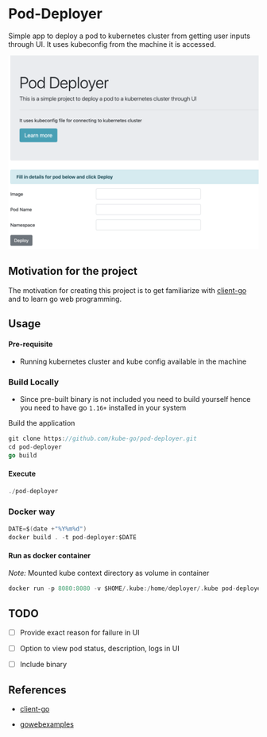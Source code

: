 # Pod-Deployer

Simple app to deploy a pod to kubernetes cluster from getting user inputs through UI. It uses kubeconfig from the machine it is accessed.

![index page](img/index.png)

## Motivation for the project

The motivation for creating this project is to get familiarize with [client-go](https://github.com/kubernetes/client-go) and to learn go web programming.

## Usage

#### Pre-requisite

- Running kubernetes cluster and kube config available in the machine

### Build Locally

- Since pre-built binary is not included you need to build yourself hence you need to have go `1.16+` installed in your system

Build the application

```go
git clone https://github.com/kube-go/pod-deployer.git
cd pod-deployer
go build
```

#### Execute

```go
./pod-deployer
```

### Docker way

```go
DATE=$(date +"%Y%m%d")
docker build . -t pod-deployer:$DATE
```

#### Run as docker container

*Note:* Mounted kube context directory as volume in container

```go
docker run -p 8080:8080 -v $HOME/.kube:/home/deployer/.kube pod-deployer:v1
```


## TODO

- [ ] Provide exact reason for failure in UI

- [ ] Option to view pod status, description, logs in UI

- [ ] Include binary

## References

- [client-go](https://github.com/kubernetes/client-go)

- [gowebexamples](https://gowebexamples.com/)
